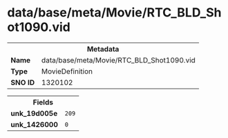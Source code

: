 <h1>data/base/meta/Movie/RTC_BLD_Shot1090.vid</h1><table><tr><th colspan="100%">Metadata</th></tr><tr><td><b>Name</b></td><td>data/base/meta/Movie/RTC_BLD_Shot1090.vid</td></tr><tr><td><b>Type</b></td><td>MovieDefinition</td></tr><tr><td><b>SNO ID</b></td><td>1320102</td></tr></table>

<table><tr><th colspan="100%">Fields</th></tr><tr><td><b>unk_19d005e</b></td><td><code>209</code></td></tr><tr><td><b>unk_1426000</b></td><td><code>0</code></td></tr></table>

